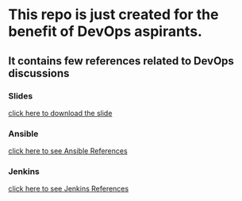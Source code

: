# This repo is just created for the benefit of DevOps aspirants.
## It contains few references related to DevOps discussions

### Slides
[click here to download the slide](slides.pdf)
### Ansible
[click here to see Ansible References](ansible)

### Jenkins
[click here to see Jenkins References](jenkins)

